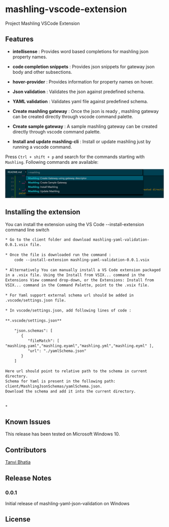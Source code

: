 # mashling-vscode-extension

Project Mashling VSCode Extension

## Features

* __intellisense__ : Provides word based completions for mashling json property names.

* __code completion snippets__ : Provides json snippets for gateway json body and other subsections.

* __hover-provider__ : Provides information for property names on hover.

* __Json validation__ : Validates the json against predefined schema.

* __YAML validation__ : Validates yaml file against predefined schema.

* __Create mashling gateway__ : Once the json is ready , mashling gateway can be created directly through vscode command palette.

* __Create sample gateway__ : A sample mashling gateway can be created directly through vscode command palette.

* __Install and update mashling-cli__ : Install or update mashling just by running a vscode command.

Press `Ctrl + shift + p` and search for the commands starting with `Mashling`. Following commands are available:

![mashling-command-list.png](xtras/mashling-command-list.png?raw=true)

## Installing the extension

You can install the extension using the VS Code --install-extension command line switch
```
* Go to the client folder and download mashling-yaml-validation-0.0.1.vsix file.

* Once the file is downloaded run the command :
    code --install-extension mashling-yaml-validation-0.0.1.vsix

* Alternatively You can manually install a VS Code extension packaged in a .vsix file. Using the Install from VSIX... command in the Extensions View command drop-down, or the Extensions: Install from VSIX... command in the Command Palette, point to the .vsix file.

* For Yaml support external schema url should be added in .vscode/settings.json file.

* In vscode/settings.json, add following lines of code :

**.vscode/settings.json**

    "json.schemas": [
       {
          "fileMatch": [ "mashling.yaml","mashling.eyaml","mashling.yml","mashling.eyml" ],
          "url": "./yamlSchema.json"
       }
    ]

Here url should point to relative path to the schema in current directory. 
Schema for Yaml is present in the following path: client/MashlingJsonSchemas/yamlSchema.json. 
Download the schema and add it into the current directory.


* 
```

## Known Issues

This release has been tested on Microsoft Windows 10.

## Contributors

[Tanvi Bhatia](https://github.com/tbhatia1912)

## Release Notes

### 0.0.1
Initial release of mashling-yaml-json-validation on Windows

## License
